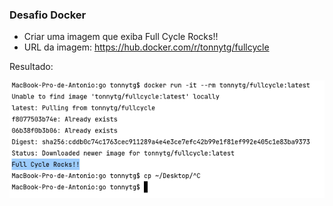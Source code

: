 
### Desafio Docker

- Criar uma imagem que exiba Full Cycle Rocks!!
- URL da imagem: https://hub.docker.com/r/tonnytg/fullcycle

Resultado:

![](desafio-done.png)


